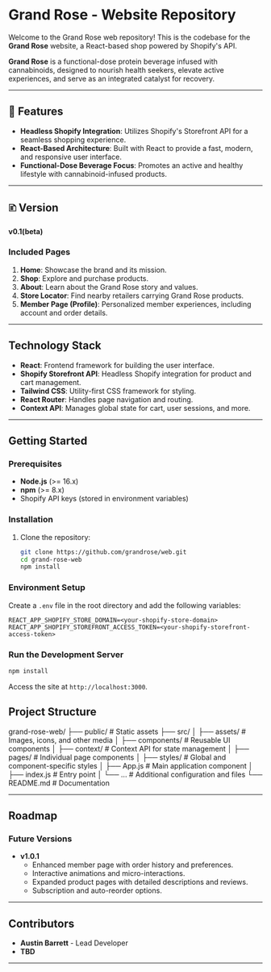 # Grand Rose - Website Repository

Welcome to the Grand Rose web repository! This is the codebase for the **Grand Rose** website, a React-based shop powered by Shopify's API.

**Grand Rose** is a functional-dose protein beverage infused with cannabinoids, designed to nourish health seekers, elevate active experiences, and serve as an integrated catalyst for recovery.

---

## 🌟 Features

- **Headless Shopify Integration**: Utilizes Shopify's Storefront API for a seamless shopping experience.
- **React-Based Architecture**: Built with React to provide a fast, modern, and responsive user interface.
- **Functional-Dose Beverage Focus**: Promotes an active and healthy lifestyle with cannabinoid-infused products.

---

## 🗈 Version

**v0.1(beta)**

### Included Pages

1. **Home**: Showcase the brand and its mission.
2. **Shop**: Explore and purchase products.
3. **About**: Learn about the Grand Rose story and values.
4. **Store Locator**: Find nearby retailers carrying Grand Rose products.
5. **Member Page (Profile)**: Personalized member experiences, including account and order details.

---

## Technology Stack

- **React**: Frontend framework for building the user interface.
- **Shopify Storefront API**: Headless Shopify integration for product and cart management.
- **Tailwind CSS**: Utility-first CSS framework for styling.
- **React Router**: Handles page navigation and routing.
- **Context API**: Manages global state for cart, user sessions, and more.

---

## Getting Started

### Prerequisites

- **Node.js** (>= 16.x)
- **npm** (>= 8.x)
- Shopify API keys (stored in environment variables)

### Installation

1. Clone the repository:
   ```bash
   git clone https://github.com/grandrose/web.git
   cd grand-rose-web
   npm install
   ```

### Environment Setup

Create a `.env` file in the root directory and add the following variables:

```plaintext
REACT_APP_SHOPIFY_STORE_DOMAIN=<your-shopify-store-domain>
REACT_APP_SHOPIFY_STOREFRONT_ACCESS_TOKEN=<your-shopify-storefront-access-token>
```

### Run the Development Server

```bash
npm install
```

Access the site at `http://localhost:3000`.

## Project Structure

grand-rose-web/
├── public/ # Static assets
├── src/
│ ├── assets/ # Images, icons, and other media
│ ├── components/ # Reusable UI components
│ ├── context/ # Context API for state management
│ ├── pages/ # Individual page components
│ ├── styles/ # Global and component-specific styles
│ ├── App.js # Main application component
│ ├── index.js # Entry point
│ └── ... # Additional configuration and files
└── README.md # Documentation

---

## Roadmap

### Future Versions

- **v1.0.1**
  - Enhanced member page with order history and preferences.
  - Interactive animations and micro-interactions.
  - Expanded product pages with detailed descriptions and reviews.
  - Subscription and auto-reorder options.

---

## Contributors

- **Austin Barrett** - Lead Developer
- **TBD**

---
